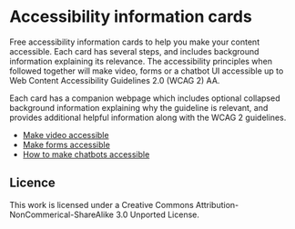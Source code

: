 # Accessibility information cards
Free accessibility information cards to help you make your content accessible. Each card has several steps, and includes background information explaining its relevance. The accessibility principles when followed together will make video, forms or a chatbot UI accessible up to Web Content Accessibility Guidelines 2.0 (WCAG 2) AA.

Each card has a companion webpage which includes optional collapsed background information explaining why the guideline is relevant, and provides additional helpful information along with the WCAG 2 guidelines.

* [Make video accessible](https://www.canaxess.com.au/InfoCard/video)
* [Make forms accessible](https://www.canaxess.com.au/InfoCard/forms)
* [How to make chatbots accessible](https://www.canaxess.com.au/InfoCard/chatbots)

## Licence
This work is licensed under a Creative Commons Attribution-NonCommerical-ShareAlike 3.0 Unported License.
